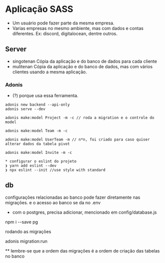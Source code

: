 # Aplicação SASS

- Um usuário pode fazer parte da mesma empresa.
- Varias empresas no mesmo ambiente, mas com dados e contas diferentes. Ex: discord, digitalocean, dentre outros.

## Server

- singotenan
  Cópia da aplicação e do banco de dados para cada cliente
- mulitenan
  Cópia da aplicação e do banco de dados, mas com vários clientes usando a mesma aplicação.

### Adonis

- (?) porque usa essa ferramenta.

```console
adonis new backend --api-only
adonis serve --dev
```

```console
adonis make:model Project -m -c // roda a migration e o controle do model

adonis make:model Team -m -c

adonis make:model UserTeam -m // n*n, foi criado para caso quiser alterar dados da tabela pivot

adonis make:model Invite -m -c
```

```console
* configurar o eslint do projeto
❯ yarn add eslint --dev
❯ npx eslint --init //use style with standard
```

## db

configurações relacionadas ao banco pode fazer diretamente nas migrações.
e o acesso ao banco se da no .env

* com o postgres, precisa adicionar, mencionado em config/database.js

npm i --save pg

rodando as migrações

adonis migration:run

** lembre-se que a ordem das migrações é a ordem de criação das tabelas no banco